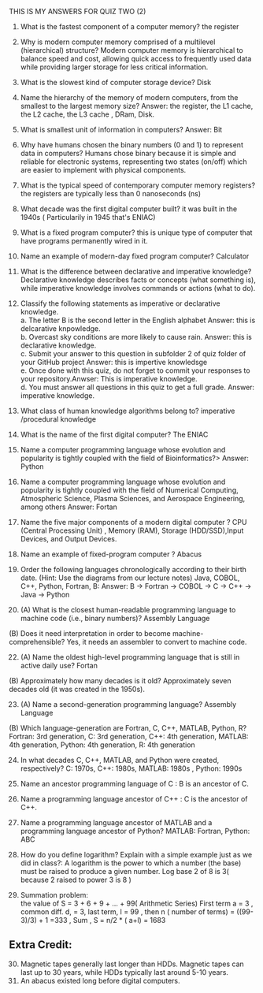 THIS IS MY ANSWERS FOR QUIZ TWO (2) 
1) What is the fastest component of a computer memory? the register  
2) Why is modern computer memory comprised of a multilevel (hierarchical) structure? Modern computer memory is hierarchical to balance speed and cost, allowing quick access to frequently used data while providing larger storage for less critical information.  
3) What is the slowest kind of computer storage device? Disk
4) Name the hierarchy of the memory of modern computers, from the smallest to the largest memory size? Answer: the register, the L1 cache, the L2 cache, the L3 cache , DRam, Disk.  
5) What is smallest unit of information in computers?  Answer: Bit  
7) Why have humans chosen the binary numbers (0 and 1) to represent data in computers? Humans chose binary because it is simple and reliable for electronic systems, representing two states (on/off) which are easier to implement with physical components.  
8) What is the typical speed of contemporary computer memory registers? the registers are  typically less than 0 nanoseconds (ns)   
9) What decade was the first digital computer built? it was built  in the 1940s ( Particularily in 1945 that's ENIAC)  
10) What is a fixed program computer? this is unique type of computer that have programs permanently wired in it.    

11) Name an example of modern-day fixed program computer? Calculator    

12) What is the difference between declarative and imperative knowledge? Declarative knowledge describes facts or concepts (what something is), while imperative knowledge involves commands or actions (what to do).     
13) Classify the following statements as imperative or declarative knowledge.    
a. The letter B is the second letter in the English alphabet Answer: this is delcarative knpowledge.    
b. Overcast sky conditions are more likely to cause rain. Answer: this is declarative knowledge.    
c. Submit your answer to this question in subfolder 2 of quiz folder of your GitHub project Answer: this is impertive knowledsge  
e. Once done with this quiz, do not forget to commit your responses to your repository.Anwser: This is imperative knowledge.   
d. You must answer all questions in this quiz to get a full grade. Answer: imperative knowledge.  

14) What class of human knowledge algorithms belong to? imperative /procedural knowledge    

15) What is the name of the first digital computer?  The ENIAC  

16) Name a computer programming language whose evolution and popularity is tightly coupled with the field of Bioinformatics?> Answer: Python 

17) Name a computer programming language whose evolution and popularity is tightly coupled with the field of Numerical Computing, Atmospheric Science, Plasma Sciences, and Aerospace Engineering, among others Answer: Fortan   

18) Name the five major components of a modern digital computer ? CPU (Central Processing Unit) , Memory (RAM), Storage (HDD/SSD),Input Devices, and Output Devices. 

19) Name an example of fixed-program computer ? Abacus 

20) Order the following languages chronologically according to their birth date. (Hint: Use the diagrams from our lecture notes)
Java, COBOL, C++, Python, Fortran, B: Answer:  B → Fortran → COBOL → C → C++ → Java → Python

21) (A) What is the closest human-readable programming language to machine code (i.e., binary numbers)?  Assembly Language

(B) Does it need interpretation in order to become machine-comprehensible?  Yes, it needs an assembler to convert to machine code.  


22) (A) Name the oldest high-level programming language that is still in active daily use?  Fortan 

(B) Approximately how many decades is it old? Approximately seven decades old (it was created in the 1950s).

23) (A) Name a second-generation programming language? Assembly Language  

(B) Which language-generation are Fortran, C, C++, MATLAB, Python, R?  Fortran: 3rd generation, C: 3rd generation, C++: 4th generation, MATLAB: 4th generation, Python: 4th generation, R: 4th generation   

24) In what decades C, C++, MATLAB, and Python were created, respectively? C: 1970s, C++: 1980s, MATLAB: 1980s , Python: 1990s

25) Name an ancestor programming language of C : B is an ancestor of C.

26) Name a programming language ancestor of C++ : C is the ancestor of C++.

27) Name a programming language ancestor of MATLAB and a programming language ancestor of Python? MATLAB: Fortran, Python: ABC  
  
28) How do you define logarithm? Explain with a simple example just as we did in class?: A logarithm is the power to which a number (the base) must be raised to produce a given number. Log base 2 of 8 is 3( because 2 raised to power 3 is 8 )  
29) Summation problem:  
the value of S = 3 + 6 + 9 + ... + 99( Arithmetic Series)
First term a = 3 , common diff. d, = 3, last term, l = 99 , then n ( number of terms)  = ((99-3)/3) + 1 =333 , Sum , S = n/2 * ( a+l) = 1683

## Extra Credit:
30) Magnetic tapes generally last longer than HDDs. Magnetic tapes can last up to 30 years, while HDDs typically last around 5-10 years.  
31) An abacus existed long before digital computers.  


